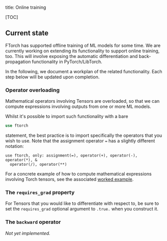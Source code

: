 title: Online training

[TOC]

## Current state

FTorch has supported offline training of ML models for some time. We are
currently working on extending its functionality to support online training,
too. This will involve exposing the automatic differentiation and
back-propagation functionality in PyTorch/LibTorch.

In the following, we document a workplan of the related functionality. Each step
below will be updated upon completion.

### Operator overloading

Mathematical operators involving Tensors are overloaded, so that we can compute
expressions involving outputs from one or more ML models.

Whilst it's possible to import such functionality with a bare
```fortran
use ftorch
```
statement, the best practice is to import specifically the operators that you
wish to use. Note that the assignment operator `=` has a slightly different
notation:
```
use ftorch, only: assignment(=), operator(+), operator(-), operator(*), &
  operator(/), operator(**)
```

For a concrete example of how to compute mathematical expressions involving
Torch tensors, see the associated
[worked example](https://github.com/Cambridge-ICCS/FTorch/tree/main/examples/7_Autograd).

### The `requires_grad` property

For Tensors that you would like to differentiate with respect to, be sure to
set the `requires_grad` optional argument to `.true.` when you construct it.

### The `backward` operator

*Not yet implemented.*
